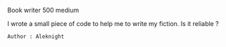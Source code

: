 Book writer
500
medium

I wrote a small piece of code to help me to write my fiction. Is it reliable ?

    Author : Aleknight
